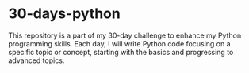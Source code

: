 # 30-days-python
This repository is a part of my 30-day challenge to enhance my Python programming skills. Each day, I will write Python code focusing on a specific topic or concept, starting with the basics and progressing to advanced topics.
